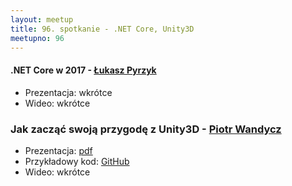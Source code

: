 ```yaml
---
layout: meetup
title: 96. spotkanie - .NET Core, Unity3D
meetupno: 96
---
```


#### .NET Core w 2017 - [Łukasz Pyrzyk](https://pyrzyk.net/)
* Prezentacja: wkrótce
* Wideo: wkrótce

### Jak zacząć swoją przygodę z Unity3D - [Piotr Wandycz](http://piotr-wandycz.pl/)
* Prezentacja: [pdf](/assets/unity3d_wandycz.pdf)
* Przykładowy kod: [GitHub](https://github.com/PiotrWandycz/Unity3D_Wrocnet)
* Wideo: wkrótce
